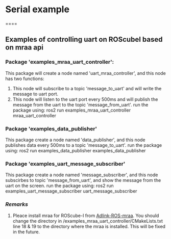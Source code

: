 # Serial example
====
## Examples of controlling uart on ROScubeI based on mraa api

### Package 'examples_mraa_uart_controller':
This package will create a node named 'uart_mraa_controller', and this node has two functions:
1. This node will subscribe to a topic 'message_to_uart' and will write the message to uart port. 
2. This node will listen to the uart port every 500ms and will publish the message from the uart to the topic 'message_from_uart'.
run the package using: ros2 run examples_mraa_uart_controller mraa_uart_controller
### Package 'examples_data_publisher'
This package create a node named 'data_publisher', and this node publishes data every 500ms to a topic 'message_to_uart'.
run the package using: ros2 run examples_data_publisher examples_data_publisher 
### Package 'examples_uart_message_subscriber'
This package create a node named 'message_subscriber', and this node subscirbes to topic 'message_from_uart', and show the message from the uart on the screen.
run the package using: ros2 run examples_uart_message_subscriber uart_message_subscriber 
### *Remarks*
1. Pleace install mraa for ROScube-I from [Adlink-ROS-mraa](https://github.com/Adlink-ROS/mraa.git).
You should change the directory in /examples_mraa_uart_controller/CMakeLists.txt line 18 & 19 to the directory where the mraa is installed. This will be fixed in the future.


